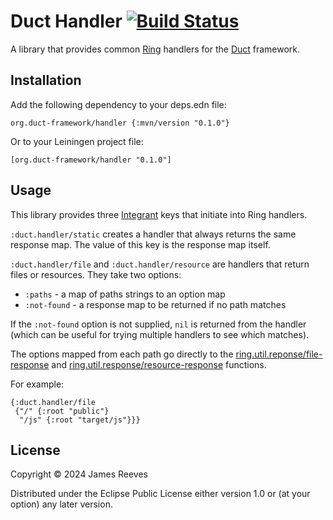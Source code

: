 # Duct Handler [![Build Status](https://github.com/duct-framework/handler/actions/workflows/test.yml/badge.svg)](https://github.com/duct-framework/handler/actions/workflows/test.yml)

A library that provides common [Ring][] handlers for the [Duct][]
framework.

[ring]: https://github.com/ring-clojure/ring
[duct]: https://github.com/duct-framework/duct

## Installation

Add the following dependency to your deps.edn file:

    org.duct-framework/handler {:mvn/version "0.1.0"}

Or to your Leiningen project file:

    [org.duct-framework/handler "0.1.0"]

## Usage

This library provides three [Integrant][] keys that initiate into Ring
handlers.

`:duct.handler/static` creates a handler that always returns the same
response map. The value of this key is the response map itself.

`:duct.handler/file` and `:duct.handler/resource` are handlers that
return files or resources. They take two options:

- `:paths` - a map of paths strings to an option map
- `:not-found` - a response map to be returned if no path matches

If the `:not-found` option is not supplied, `nil` is returned from the
handler (which can be useful for trying multiple handlers to see which
matches).

The options mapped from each path go directly to the
[ring.util.reponse/file-response][file-resp] and
[ring.util.response/resource-response][res-resp] functions.

For example:

```edn
{:duct.handler/file
 {"/" {:root "public"}
  "/js" {:root "target/js"}}}
```

[integrant]: https://github.com/weavejester/integrant
[file-resp]: https://ring-clojure.github.io/ring/ring.util.response.html#var-file-response
[res-resp]: https://ring-clojure.github.io/ring/ring.util.response.html#var-resource-response

## License

Copyright © 2024 James Reeves

Distributed under the Eclipse Public License either version 1.0 or (at
your option) any later version.
